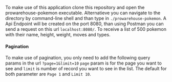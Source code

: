 To make use of this application clone this repository and open the prowarehouse-pokemon executable. Alternatieve you can navigate to the directory by command-line shell and than type in `./prowarehouse-pokemon`. 
A Api Endpoint will be created on the port 8080, than using Postman you can send a request on this url `localhost:8080/`. To receive a list of 500 pokemon with their name, height, weight, moves and types. 

#### Pagination
To make use of pagination, you only need to add the following query params in the url `?page=1&limit=10`
`page` param is for the page you want to see and `limit` is number of record you want to see in the list.
The default for both parameter are `Page 1` and `Limit 10`.